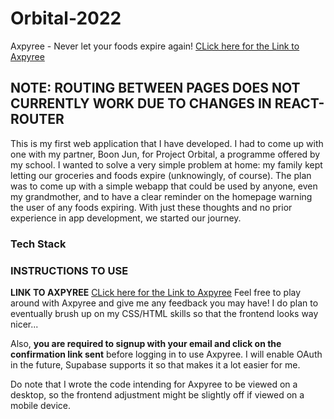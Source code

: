 # Orbital-2022

Axpyree - Never let your foods expire again!
[CLick here for the Link to Axpyree](https://axpyree.netlify.app/)

## NOTE: ROUTING BETWEEN PAGES DOES NOT CURRENTLY WORK DUE TO CHANGES IN REACT-ROUTER

This is my first web application that I have developed.
I had to come up with one with my partner, Boon Jun, for Project Orbital, a programme offered by my school.
I wanted to solve a very simple problem at home: my family kept letting our groceries and foods expire (unknowingly, of course).
The plan was to come up with a simple webapp that could be used by anyone, even my grandmother, and to have a clear reminder on the homepage warning the user of
any foods expiring.
With just these thoughts and no prior experience in app development, we started our journey.

### Tech Stack

### INSTRUCTIONS TO USE

**LINK TO AXPYREE** [CLick here for the Link to Axpyree](https://axpyree.netlify.app/)
Feel free to play around with Axpyree and give me any feedback you may have! I do plan to eventually brush up on my CSS/HTML skills so that the frontend looks way nicer...

Also, **you are required to signup with your email and click on the confirmation link sent** before logging in to use Axpyree.
I will enable OAuth in the future, Supabase supports it so that makes it a lot easier for me.

Do note that I wrote the code intending for Axpyree to be viewed on a desktop, so the frontend adjustment might be slightly off if viewed on a mobile device.
